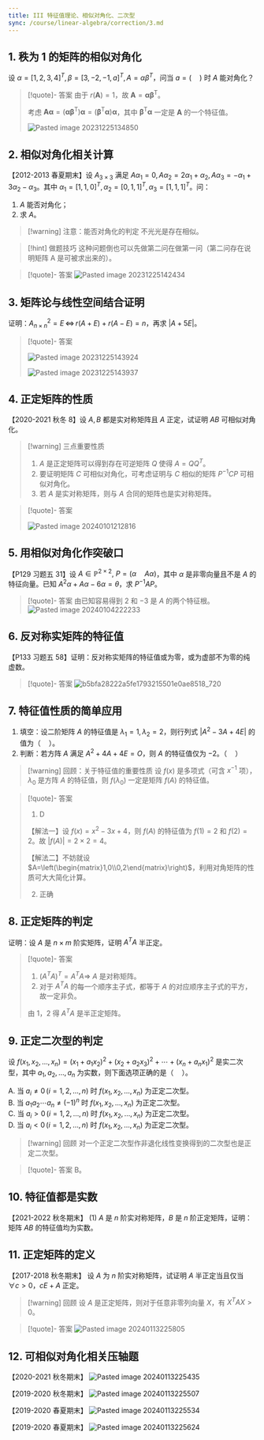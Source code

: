 ```yaml
---
title: III 特征值理论、相似对角化、二次型
sync: /course/linear-algebra/correction/3.md
---
```

## 1. 秩为 1 的矩阵的相似对角化

设 $\alpha = [1,2,3,4]^T,\,\beta = [3,-2,-1,a]^T,\,A=\alpha\beta^T$，问当 $a=(\quad)$ 时 $A$ 能对角化？

>[!quote]- 答案
>由于 $r(\textbf{A})=1$，故 $\textbf{A} = \textbf{α} \textbf{β}^\text{T}$。
>
>考虑 $\textbf{A} \textbf{α} = (\textbf{α} \textbf{β}^\text{T}) \textbf{α} = (\textbf{β}^\text{T} \textbf{α}) \textbf{α}$，其中 $\textbf{β}^\text{T} \textbf{α}$ 一定是 $\textbf{A}$ 的一个特征值。
> 
> ![Pasted image 20231225134850](https://static.memset0.cn/img/v6/2024/02/08/d6dEJsdg.png)

<!--https://classroom.zju.edu.cn/livingroom?course_id=56584&sub_id=1036867&tenant_code=112 1:30:00前后的例 8、例 9 可以再看看。-->

## 2. 相似对角化相关计算

【2012-2013 春夏期末】设 $A_{3\times 3}$ 满足 $A \alpha_1=0,\,A \alpha_2 = 2 \alpha_1+\alpha_2,\,A \alpha_3 = -\alpha_1 + 3 \alpha_2 - \alpha_3$。其中 $\alpha_1=[1,1,0]^T,\,\alpha_2=[0,1,1]^T,\,\alpha_3=[1,1,1]^T$。问：

1.  $A$ 能否对角化；
2. 求 $A$。

>[!warning] 注意：能否对角化的判定
>不光光是存在相似。

> [!hint] 做题技巧
> 这种问题倒也可以先做第二问在做第一问（第二问存在说明矩阵 A 是可被求出来的）。

>[!quote]- 答案
>![Pasted image 20231225142434](https://static.memset0.cn/img/v6/2024/02/08/ezVTRA6k.png)


## 3. 矩阵论与线性空间结合证明

证明：$A_{n\times n}^2 = E \,\Leftrightarrow\, r(A+E) + r(A-E)=n$，再求 $|A+5E|$。

> [!quote]- 答案
> 
> ![Pasted image 20231225143924](https://static.memset0.cn/img/v6/2024/02/08/TKHGwWbD.png)
> 
> ![Pasted image 20231225143937](https://static.memset0.cn/img/v6/2024/02/08/Vc2QC5te.png)


## 4. 正定矩阵的性质
【2020-2021 秋冬 8】设 $A,B$ 都是实对称矩阵且 $A$ 正定，试证明 $AB$ 可相似对角化。

>[!warning] 三点重要性质
>1. $A$ 是正定矩阵可以得到存在可逆矩阵 $Q$ 使得 $A=Q Q^T$。
>2. 要证明矩阵 $C$ 可相似对角化，可考虑证明与 $C$ 相似的矩阵 $P^{-1}CP$ 可相似对角化。
>3. 若 $A$ 是实对称矩阵，则与 $A$ 合同的矩阵也是实对称矩阵。

>[!quote]- 答案
>
>![Pasted image 20240101212816](https://static.memset0.cn/img/v6/2024/02/08/KcDbvsa7.png)


## 5. 用相似对角化作突破口
【P129 习题五 31】设 $A \in \mathbb P^{2 \times 2},\ P = (\alpha \quad A\alpha)$，其中 $\alpha$ 是非零向量且不是 $A$ 的特征向量。已知 $A^2 \alpha +A \alpha - 6 \alpha = \theta$，求 $P^{-1} A P$。

>[!quote]- 答案
> 由已知容易得到 $2$ 和 $-3$ 是 $A$ 的两个特征根。
> ![Pasted image 20240104222233](https://static.memset0.cn/img/v6/2024/02/08/OxJauhQX.png)


## 6. 反对称实矩阵的特征值
【P133 习题五 58】证明：反对称实矩阵的特征值或为零，或为虚部不为零的纯虚数。

>[!quote]- 答案
> ![b5bfa28222a5fe1793215501e0ae8518_720](https://static.memset0.cn/img/v6/2024/02/08/L9t3HQob.png)


## 7. 特征值性质的简单应用
1. 填空：设二阶矩阵 $A$ 的特征值是 $\lambda_1=1,\lambda_2=2$，则行列式 $|A^2-3A+4E|$ 的值为（$\quad$）。
2. 判断：若方阵 $A$ 满足 $A^2+4A+4E=O$，则 $A$ 的特征值仅为 $-2$。（$\quad$）

>[!warning] 回顾：关于特征值的重要性质
>设 $f(x)$ 是多项式（可含 $x^{-1}$ 项），$\lambda_0$ 是方阵 $A$ 的特征值，则 $f(\lambda_0)$ 一定是矩阵 $f(A)$ 的特征值。

>[!quote]- 答案
>1. D
>
>【解法一】设 $f(x)=x^2-3x+4$，则 $f(A)$ 的特征值为 $f(1)=2$ 和 $f(2)=2$。故 $|f(A)| = 2 \times 2 = 4$。
>
>【解法二】不妨就设 $A=\left(\begin{matrix}1,0\\0,2\end{matrix}\right)$，利用对角矩阵的性质可大大简化计算。
>
>2. 正确


## 8. 正定矩阵的判定
证明：设 $A$ 是 $n\times m$ 阶实矩阵，证明 $A^T A$ 半正定。

>[!quote]- 答案
>1. $(A^T A)^T = A^T A \Rightarrow$ $A$ 是对称矩阵。
>2. 对于 $A^T A$ 的每一个顺序主子式，都等于 $A$ 的对应顺序主子式的平方，故一定非负。
>
>由 1，2 得 $A^T A$ 是半正定矩阵。


## 9. 正定二次型的判定
设  $f(x_1,x_2,\dots,x_n) = (x_1+a_1x_2)^2 + (x_2+a_2x_3)^2 + \cdots + (x_n+a_nx_1)^2$ 是实二次型，其中 $a_1,a_2,\dots,a_n$ 为实数，则下面选项正确的是（$\quad$）。

A. 当 $a_i\neq 0\,(i=1,2,\dots,n)$ 时 $f(x_1,x_2,\dots,x_n)$ 为正定二次型。  
B. 当 $a_1 a_2 \cdots a_n \neq (-1)^n$ 时 $f(x_1,x_2,\dots,x_n)$ 为正定二次型。  
C. 当 $a_i>0\,(i=1,2,\dots,n)$ 时 $f(x_1,x_2,\dots,x_n)$ 为正定二次型。  
D. 当 $a_i<0\, (i=1,2,\dots,n)$ 时 $f(x_1,x_2,\dots,x_n)$ 为正定二次型。

>[!warning] 回顾
>对一个正定二次型作非退化线性变换得到的二次型也是正定二次型。

>[!quote]- 答案
>B。

## 10. 特征值都是实数

【2021-2022 秋冬期末】 (1) $A$ 是 $n$ 阶实对称矩阵，$B$ 是 $n$ 阶正定矩阵，证明：矩阵 $AB$ 的特征值均为实数。

## 11. 正定矩阵的定义

【2017-2018 秋冬期末】 设 $A$ 为 $n$ 阶实对称矩阵，试证明 $A$ 半正定当且仅当 $\forall c > 0$，$cE+A$ 正定。

>[!warning] 回顾
> 设 $A$ 是正定矩阵，则对于任意非零列向量 $X$，有 $X^T A X>0$。

>[!quote]- 答案
> ![Pasted image 20240113225805](https://static.memset0.cn/img/v6/2024/02/08/UZRr71NM.png)



## 12. 可相似对角化相关压轴题

【2020-2021 秋冬期末】 ![Pasted image 20240113225435](https://static.memset0.cn/img/v6/2024/02/08/P5EXHBXY.png)

【2019-2020 秋冬期末】
![Pasted image 20240113225507](https://static.memset0.cn/img/v6/2024/02/08/3mVtFAcz.png)


【2019-2020 春夏期末】 ![Pasted image 20240113225534](https://static.memset0.cn/img/v6/2024/02/08/isp81sta.png)


【2019-2020 春夏期末】 ![Pasted image 20240113225624](https://static.memset0.cn/img/v6/2024/02/08/P8tOcXkp.png)



<!--10. 不会做
![Pasted image 20240105195957](https://static.memset0.cn/img/v6/2024/02/08/cqjHWUXx.png) -->